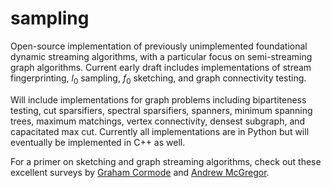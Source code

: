 # sampling

Open-source implementation of previously unimplemented foundational dynamic streaming algorithms, with a particular focus on semi-streaming graph algorithms.  Current early draft includes implementations of stream fingerprinting, $l_0$ sampling, $f_0$ sketching, and graph connectivity testing.

Will include implementations for graph problems including bipartiteness testing, cut sparsifiers, spectral sparsifiers, spanners, minimum spanning trees, maximum matchings, vertex connectivity, densest subgraph, and capacitated max cut.  Currently all implementations are in Python but will eventually be implemented in C++ as well.

For a primer on sketching and graph streaming algorithms, check out these excellent surveys by [Graham Cormode](http://dimacs.rutgers.edu/~graham/pubs/papers/sk.pdf) and [Andrew McGregor](https://people.cs.umass.edu/~mcgregor/papers/13-graphsurvey.pdf).
